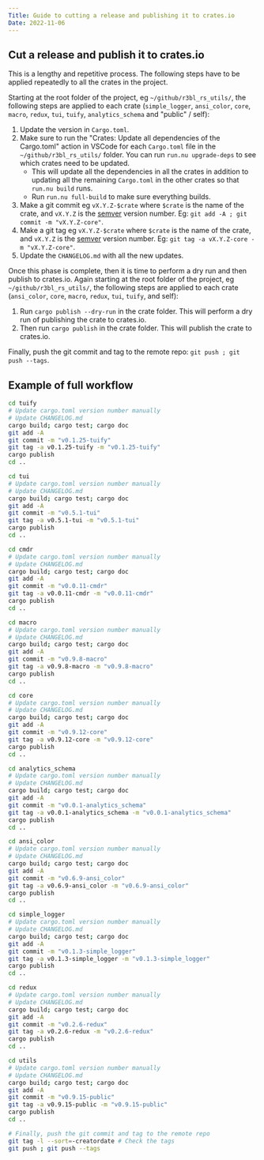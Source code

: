 ```yaml
---
Title: Guide to cutting a release and publishing it to crates.io
Date: 2022-11-06
---
```


## Cut a release and publish it to crates.io

This is a lengthy and repetitive process. The following steps have to be applied repeatedly to all
the crates in the project.

Starting at the root folder of the project, eg `~/github/r3bl_rs_utils/`, the following
steps are applied to each crate (`simple_logger`, `ansi_color`, `core`, `macro`, `redux`,
`tui`, `tuify`, `analytics_schema` and "public" / self):

1. Update the version in `Cargo.toml`.
2. Make sure to run the "Crates: Update all dependencies of the Cargo.toml" action in VSCode for
   each `Cargo.toml` file in the `~/github/r3bl_rs_utils/` folder. You can run `run.nu upgrade-deps`
   to see which crates need to be updated.
   - This will update all the dependencies in all the crates in addition to updating all the
     remaining `Cargo.toml` in the other crates so that `run.nu build` runs.
   - Run `run.nu full-build` to make sure everything builds.
3. Make a git commit eg `vX.Y.Z-$crate` where `$crate` is the name of the crate, and `vX.Y.Z` is the
   [semver](https://semver.org/) version number. Eg: `git add -A ; git commit -m "vX.Y.Z-core"`.
4. Make a git tag eg `vX.Y.Z-$crate` where `$crate` is the name of the crate, and `vX.Y.Z` is the
   [semver](https://semver.org/) version number. Eg: `git tag -a vX.Y.Z-core -m "vX.Y.Z-core"`.
5. Update the `CHANGELOG.md` with all the new updates.

Once this phase is complete, then it is time to perform a dry run and then publish to crates.io.
Again starting at the root folder of the project, eg `~/github/r3bl_rs_utils/`, the following steps
are applied to each crate (`ansi_color`, `core`, `macro`, `redux`, `tui`, `tuify`, and self):

1. Run `cargo publish --dry-run` in the crate folder. This will perform a dry run of publishing the
   crate to crates.io.
2. Then run `cargo publish` in the crate folder. This will publish the crate to crates.io.

Finally, push the git commit and tag to the remote repo: `git push ; git push --tags`.

## Example of full workflow

```sh
cd tuify
# Update cargo.toml version number manually
# Update CHANGELOG.md
cargo build; cargo test; cargo doc
git add -A
git commit -m "v0.1.25-tuify"
git tag -a v0.1.25-tuify -m "v0.1.25-tuify"
cargo publish
cd ..

cd tui
# Update cargo.toml version number manually
# Update CHANGELOG.md
cargo build; cargo test; cargo doc
git add -A
git commit -m "v0.5.1-tui"
git tag -a v0.5.1-tui -m "v0.5.1-tui"
cargo publish
cd ..

cd cmdr
# Update cargo.toml version number manually
# Update CHANGELOG.md
cargo build; cargo test; cargo doc
git add -A
git commit -m "v0.0.11-cmdr"
git tag -a v0.0.11-cmdr -m "v0.0.11-cmdr"
cargo publish
cd ..

cd macro
# Update cargo.toml version number manually
# Update CHANGELOG.md
cargo build; cargo test; cargo doc
git add -A
git commit -m "v0.9.8-macro"
git tag -a v0.9.8-macro -m "v0.9.8-macro"
cargo publish
cd ..

cd core
# Update cargo.toml version number manually
# Update CHANGELOG.md
cargo build; cargo test; cargo doc
git add -A
git commit -m "v0.9.12-core"
git tag -a v0.9.12-core -m "v0.9.12-core"
cargo publish
cd ..

cd analytics_schema
# Update cargo.toml version number manually
# Update CHANGELOG.md
cargo build; cargo test; cargo doc
git add -A
git commit -m "v0.0.1-analytics_schema"
git tag -a v0.0.1-analytics_schema -m "v0.0.1-analytics_schema"
cargo publish
cd ..

cd ansi_color
# Update cargo.toml version number manually
# Update CHANGELOG.md
cargo build; cargo test; cargo doc
git add -A
git commit -m "v0.6.9-ansi_color"
git tag -a v0.6.9-ansi_color -m "v0.6.9-ansi_color"
cargo publish
cd ..

cd simple_logger
# Update cargo.toml version number manually
# Update CHANGELOG.md
cargo build; cargo test; cargo doc
git add -A
git commit -m "v0.1.3-simple_logger"
git tag -a v0.1.3-simple_logger -m "v0.1.3-simple_logger"
cargo publish
cd ..

cd redux
# Update cargo.toml version number manually
# Update CHANGELOG.md
cargo build; cargo test; cargo doc
git add -A
git commit -m "v0.2.6-redux"
git tag -a v0.2.6-redux -m "v0.2.6-redux"
cargo publish
cd ..

cd utils
# Update cargo.toml version number manually
# Update CHANGELOG.md
cargo build; cargo test; cargo doc
git add -A
git commit -m "v0.9.15-public"
git tag -a v0.9.15-public -m "v0.9.15-public"
cargo publish
cd ..

# Finally, push the git commit and tag to the remote repo
git tag -l --sort=-creatordate # Check the tags
git push ; git push --tags
```
